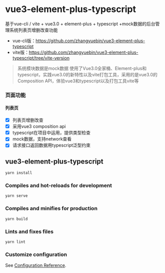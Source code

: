 # vue3-element-plus-typescript
基于vue-cli / vite + vue3.0 + element-plus + typescript +mock数据的后台管理系统列表页增删改查功能
- vue-cli版：https://github.com/zhangyuebin/vue3-element-plus-typescript
- vite版：https://github.com/zhangyuebin/vue3-element-plus-typescript/tree/vite-version 
> 系统模块数据是mock数据
> 使用了Vue3.0全家桶、Element-plus和typescript，实践vue3.0的新特性以及vite打包工具，采用的是vue3.0的Composition API，体验vue3和typescript以及打包工具vite等
### 页面功能
#### 列表页
- [x] 列表页增删改查
- [x] 采用vue3 composition api 
- [x] typescript在项目中运用，提供类型检查
- [x] mock数据，支持network查看
- [x] 请求接口返回数据用typescript泛型约束

## vue3-element-plus-typescript
```
yarn install
```

### Compiles and hot-reloads for development
```
yarn serve
```

### Compiles and minifies for production
```
yarn build
```

### Lints and fixes files
```
yarn lint
```

### Customize configuration
See [Configuration Reference](https://cli.vuejs.org/config/).


